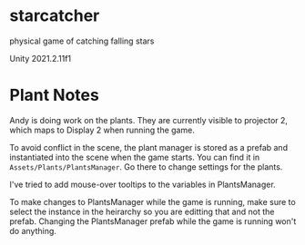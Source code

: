 # starcatcher
physical game of catching falling stars

Unity 2021.2.11f1

# Plant Notes

Andy is doing work on the plants. They are currently visible to projector 2, which maps to Display 2 when running the game.

To avoid conflict in the scene, the plant manager is stored as a prefab and instantiated into the scene when the game starts. You can find it in `Assets/Plants/PlantsManager`. Go there to change settings for the plants.

I've tried to add mouse-over tooltips to the variables in PlantsManager.

To make changes to PlantsManager while the game is running, make sure to select the instance in the heirarchy so you are editting that and not the prefab. Changing the PlantsManager prefab while the game is running won't do anything. 
